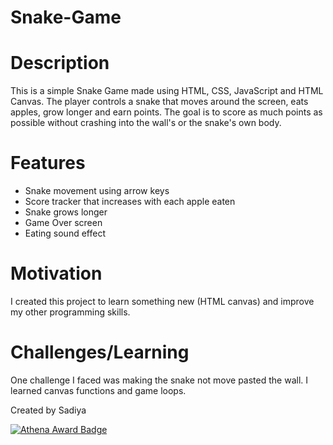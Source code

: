 # Snake-Game

# Description
This is a simple Snake Game made using HTML, CSS, JavaScript and HTML Canvas.
The player controls a snake that moves around the screen, eats apples, grow longer
and earn points. The goal is to score as much points as possible without crashing
into the wall's or the snake's own body.

# Features
- Snake movement using arrow keys
- Score tracker that increases with each apple eaten
- Snake grows longer
- Game Over screen
- Eating sound effect

# Motivation
I created this project to learn something new (HTML canvas) and improve my other programming skills.

# Challenges/Learning
One challenge I faced was making the snake not move pasted the wall.
I learned canvas functions and game loops.

Created by Sadiya

[![Athena Award Badge](https://img.shields.io/endpoint?url=https%3A%2F%2Faward.athena.hackclub.com%2Fapi%2Fbadge)](https://award.athena.hackclub.com?utm_source=readme)
